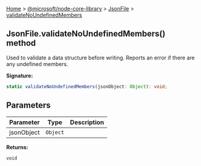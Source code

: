 [Home](./index) &gt; [@microsoft/node-core-library](./node-core-library.md) &gt; [JsonFile](./node-core-library.jsonfile.md) &gt; [validateNoUndefinedMembers](./node-core-library.jsonfile.validatenoundefinedmembers.md)

## JsonFile.validateNoUndefinedMembers() method

Used to validate a data structure before writing. Reports an error if there are any undefined members.

<b>Signature:</b>

```typescript
static validateNoUndefinedMembers(jsonObject: Object): void;
```

## Parameters

|  Parameter | Type | Description |
|  --- | --- | --- |
|  jsonObject | `Object` |  |

<b>Returns:</b>

`void`

